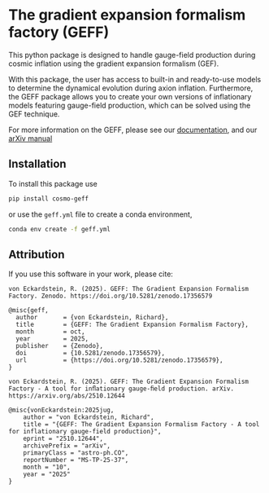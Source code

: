# The gradient expansion formalism factory (GEFF)

This python package is designed to handle gauge-field production during cosmic inflation
using the gradient expansion formalism (GEF).

With this package, the user has access to built-in and ready-to-use models to determine the dynamical evolution during axion inflation. Furthermore, the GEFF package allows you to create your own versions
of inflationary models featuring gauge-field production, which can be solved using the GEF technique.

For more information on the GEFF, please see our [documentation](https://richard-von-eckardstein.github.io/GEFF/geff.html), and our [arXiv manual](https://arxiv.org/abs/2510.12644)

## Installation

To install this package use

```bash
pip install cosmo-geff
```

or use the `geff.yml` file to create a conda environment,

```bash
conda env create -f geff.yml
```

## Attribution

If you use this software in your work, please cite:

```
von Eckardstein, R. (2025). GEFF: The Gradient Expansion Formalism Factory. Zenodo. https://doi.org/10.5281/zenodo.17356579

@misc{geff,
  author       = {von Eckardstein, Richard},
  title        = {GEFF: The Gradient Expansion Formalism Factory},
  month        = oct,
  year         = 2025,
  publisher    = {Zenodo},
  doi          = {10.5281/zenodo.17356579},
  url          = {https://doi.org/10.5281/zenodo.17356579},
}

von Eckardstein, R. (2025). GEFF: The Gradient Expansion Formalism Factory - A tool for inﬂationary gauge-ﬁeld production. arXiv. https://arxiv.org/abs/2510.12644

@misc{vonEckardstein:2025jug,
    author = "von Eckardstein, Richard",
    title = "{GEFF: The Gradient Expansion Formalism Factory - A tool for inflationary gauge-field production}",
    eprint = "2510.12644",
    archivePrefix = "arXiv",
    primaryClass = "astro-ph.CO",
    reportNumber = "MS-TP-25-37",
    month = "10",
    year = "2025"
}
```

